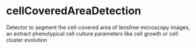 # cellCoveredAreaDetection

Detector to segment the cell-covered area of lensfree microscopy images, an extract phenotypical cell culture parameters like cell growth or cell cluster evolution
